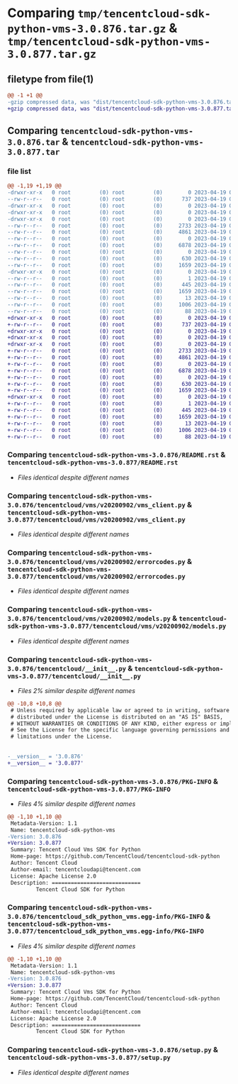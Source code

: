 # Comparing `tmp/tencentcloud-sdk-python-vms-3.0.876.tar.gz` & `tmp/tencentcloud-sdk-python-vms-3.0.877.tar.gz`

## filetype from file(1)

```diff
@@ -1 +1 @@
-gzip compressed data, was "dist/tencentcloud-sdk-python-vms-3.0.876.tar", last modified: Wed Apr 19 00:42:43 2023, max compression
+gzip compressed data, was "dist/tencentcloud-sdk-python-vms-3.0.877.tar", last modified: Wed Apr 19 09:44:10 2023, max compression
```

## Comparing `tencentcloud-sdk-python-vms-3.0.876.tar` & `tencentcloud-sdk-python-vms-3.0.877.tar`

### file list

```diff
@@ -1,19 +1,19 @@
-drwxr-xr-x   0 root         (0) root         (0)        0 2023-04-19 00:42:43.000000 tencentcloud-sdk-python-vms-3.0.876/
--rw-r--r--   0 root         (0) root         (0)      737 2023-04-19 00:42:43.000000 tencentcloud-sdk-python-vms-3.0.876/README.rst
-drwxr-xr-x   0 root         (0) root         (0)        0 2023-04-19 00:42:43.000000 tencentcloud-sdk-python-vms-3.0.876/tencentcloud/
-drwxr-xr-x   0 root         (0) root         (0)        0 2023-04-19 00:42:43.000000 tencentcloud-sdk-python-vms-3.0.876/tencentcloud/vms/
-drwxr-xr-x   0 root         (0) root         (0)        0 2023-04-19 00:42:43.000000 tencentcloud-sdk-python-vms-3.0.876/tencentcloud/vms/v20200902/
--rw-r--r--   0 root         (0) root         (0)     2733 2023-04-19 00:42:43.000000 tencentcloud-sdk-python-vms-3.0.876/tencentcloud/vms/v20200902/vms_client.py
--rw-r--r--   0 root         (0) root         (0)     4861 2023-04-19 00:42:43.000000 tencentcloud-sdk-python-vms-3.0.876/tencentcloud/vms/v20200902/errorcodes.py
--rw-r--r--   0 root         (0) root         (0)        0 2023-04-19 00:42:43.000000 tencentcloud-sdk-python-vms-3.0.876/tencentcloud/vms/v20200902/__init__.py
--rw-r--r--   0 root         (0) root         (0)     6878 2023-04-19 00:42:43.000000 tencentcloud-sdk-python-vms-3.0.876/tencentcloud/vms/v20200902/models.py
--rw-r--r--   0 root         (0) root         (0)        0 2023-04-19 00:42:43.000000 tencentcloud-sdk-python-vms-3.0.876/tencentcloud/vms/__init__.py
--rw-r--r--   0 root         (0) root         (0)      630 2023-04-19 00:42:43.000000 tencentcloud-sdk-python-vms-3.0.876/tencentcloud/__init__.py
--rw-r--r--   0 root         (0) root         (0)     1659 2023-04-19 00:42:43.000000 tencentcloud-sdk-python-vms-3.0.876/PKG-INFO
-drwxr-xr-x   0 root         (0) root         (0)        0 2023-04-19 00:42:43.000000 tencentcloud-sdk-python-vms-3.0.876/tencentcloud_sdk_python_vms.egg-info/
--rw-r--r--   0 root         (0) root         (0)        1 2023-04-19 00:42:43.000000 tencentcloud-sdk-python-vms-3.0.876/tencentcloud_sdk_python_vms.egg-info/dependency_links.txt
--rw-r--r--   0 root         (0) root         (0)      445 2023-04-19 00:42:43.000000 tencentcloud-sdk-python-vms-3.0.876/tencentcloud_sdk_python_vms.egg-info/SOURCES.txt
--rw-r--r--   0 root         (0) root         (0)     1659 2023-04-19 00:42:43.000000 tencentcloud-sdk-python-vms-3.0.876/tencentcloud_sdk_python_vms.egg-info/PKG-INFO
--rw-r--r--   0 root         (0) root         (0)       13 2023-04-19 00:42:43.000000 tencentcloud-sdk-python-vms-3.0.876/tencentcloud_sdk_python_vms.egg-info/top_level.txt
--rw-r--r--   0 root         (0) root         (0)     1006 2023-04-19 00:42:43.000000 tencentcloud-sdk-python-vms-3.0.876/setup.py
--rw-r--r--   0 root         (0) root         (0)       88 2023-04-19 00:42:43.000000 tencentcloud-sdk-python-vms-3.0.876/setup.cfg
+drwxr-xr-x   0 root         (0) root         (0)        0 2023-04-19 09:44:10.000000 tencentcloud-sdk-python-vms-3.0.877/
+-rw-r--r--   0 root         (0) root         (0)      737 2023-04-19 09:44:10.000000 tencentcloud-sdk-python-vms-3.0.877/README.rst
+drwxr-xr-x   0 root         (0) root         (0)        0 2023-04-19 09:44:10.000000 tencentcloud-sdk-python-vms-3.0.877/tencentcloud/
+drwxr-xr-x   0 root         (0) root         (0)        0 2023-04-19 09:44:10.000000 tencentcloud-sdk-python-vms-3.0.877/tencentcloud/vms/
+drwxr-xr-x   0 root         (0) root         (0)        0 2023-04-19 09:44:10.000000 tencentcloud-sdk-python-vms-3.0.877/tencentcloud/vms/v20200902/
+-rw-r--r--   0 root         (0) root         (0)     2733 2023-04-19 09:44:10.000000 tencentcloud-sdk-python-vms-3.0.877/tencentcloud/vms/v20200902/vms_client.py
+-rw-r--r--   0 root         (0) root         (0)     4861 2023-04-19 09:44:10.000000 tencentcloud-sdk-python-vms-3.0.877/tencentcloud/vms/v20200902/errorcodes.py
+-rw-r--r--   0 root         (0) root         (0)        0 2023-04-19 09:44:10.000000 tencentcloud-sdk-python-vms-3.0.877/tencentcloud/vms/v20200902/__init__.py
+-rw-r--r--   0 root         (0) root         (0)     6878 2023-04-19 09:44:10.000000 tencentcloud-sdk-python-vms-3.0.877/tencentcloud/vms/v20200902/models.py
+-rw-r--r--   0 root         (0) root         (0)        0 2023-04-19 09:44:10.000000 tencentcloud-sdk-python-vms-3.0.877/tencentcloud/vms/__init__.py
+-rw-r--r--   0 root         (0) root         (0)      630 2023-04-19 09:44:10.000000 tencentcloud-sdk-python-vms-3.0.877/tencentcloud/__init__.py
+-rw-r--r--   0 root         (0) root         (0)     1659 2023-04-19 09:44:10.000000 tencentcloud-sdk-python-vms-3.0.877/PKG-INFO
+drwxr-xr-x   0 root         (0) root         (0)        0 2023-04-19 09:44:10.000000 tencentcloud-sdk-python-vms-3.0.877/tencentcloud_sdk_python_vms.egg-info/
+-rw-r--r--   0 root         (0) root         (0)        1 2023-04-19 09:44:10.000000 tencentcloud-sdk-python-vms-3.0.877/tencentcloud_sdk_python_vms.egg-info/dependency_links.txt
+-rw-r--r--   0 root         (0) root         (0)      445 2023-04-19 09:44:10.000000 tencentcloud-sdk-python-vms-3.0.877/tencentcloud_sdk_python_vms.egg-info/SOURCES.txt
+-rw-r--r--   0 root         (0) root         (0)     1659 2023-04-19 09:44:10.000000 tencentcloud-sdk-python-vms-3.0.877/tencentcloud_sdk_python_vms.egg-info/PKG-INFO
+-rw-r--r--   0 root         (0) root         (0)       13 2023-04-19 09:44:10.000000 tencentcloud-sdk-python-vms-3.0.877/tencentcloud_sdk_python_vms.egg-info/top_level.txt
+-rw-r--r--   0 root         (0) root         (0)     1006 2023-04-19 09:44:10.000000 tencentcloud-sdk-python-vms-3.0.877/setup.py
+-rw-r--r--   0 root         (0) root         (0)       88 2023-04-19 09:44:10.000000 tencentcloud-sdk-python-vms-3.0.877/setup.cfg
```

### Comparing `tencentcloud-sdk-python-vms-3.0.876/README.rst` & `tencentcloud-sdk-python-vms-3.0.877/README.rst`

 * *Files identical despite different names*

### Comparing `tencentcloud-sdk-python-vms-3.0.876/tencentcloud/vms/v20200902/vms_client.py` & `tencentcloud-sdk-python-vms-3.0.877/tencentcloud/vms/v20200902/vms_client.py`

 * *Files identical despite different names*

### Comparing `tencentcloud-sdk-python-vms-3.0.876/tencentcloud/vms/v20200902/errorcodes.py` & `tencentcloud-sdk-python-vms-3.0.877/tencentcloud/vms/v20200902/errorcodes.py`

 * *Files identical despite different names*

### Comparing `tencentcloud-sdk-python-vms-3.0.876/tencentcloud/vms/v20200902/models.py` & `tencentcloud-sdk-python-vms-3.0.877/tencentcloud/vms/v20200902/models.py`

 * *Files identical despite different names*

### Comparing `tencentcloud-sdk-python-vms-3.0.876/tencentcloud/__init__.py` & `tencentcloud-sdk-python-vms-3.0.877/tencentcloud/__init__.py`

 * *Files 2% similar despite different names*

```diff
@@ -10,8 +10,8 @@
 # Unless required by applicable law or agreed to in writing, software
 # distributed under the License is distributed on an "AS IS" BASIS,
 # WITHOUT WARRANTIES OR CONDITIONS OF ANY KIND, either express or implied.
 # See the License for the specific language governing permissions and
 # limitations under the License.
 
 
-__version__ = '3.0.876'
+__version__ = '3.0.877'
```

### Comparing `tencentcloud-sdk-python-vms-3.0.876/PKG-INFO` & `tencentcloud-sdk-python-vms-3.0.877/PKG-INFO`

 * *Files 4% similar despite different names*

```diff
@@ -1,10 +1,10 @@
 Metadata-Version: 1.1
 Name: tencentcloud-sdk-python-vms
-Version: 3.0.876
+Version: 3.0.877
 Summary: Tencent Cloud Vms SDK for Python
 Home-page: https://github.com/TencentCloud/tencentcloud-sdk-python
 Author: Tencent Cloud
 Author-email: tencentcloudapi@tencent.com
 License: Apache License 2.0
 Description: ============================
         Tencent Cloud SDK for Python
```

### Comparing `tencentcloud-sdk-python-vms-3.0.876/tencentcloud_sdk_python_vms.egg-info/PKG-INFO` & `tencentcloud-sdk-python-vms-3.0.877/tencentcloud_sdk_python_vms.egg-info/PKG-INFO`

 * *Files 4% similar despite different names*

```diff
@@ -1,10 +1,10 @@
 Metadata-Version: 1.1
 Name: tencentcloud-sdk-python-vms
-Version: 3.0.876
+Version: 3.0.877
 Summary: Tencent Cloud Vms SDK for Python
 Home-page: https://github.com/TencentCloud/tencentcloud-sdk-python
 Author: Tencent Cloud
 Author-email: tencentcloudapi@tencent.com
 License: Apache License 2.0
 Description: ============================
         Tencent Cloud SDK for Python
```

### Comparing `tencentcloud-sdk-python-vms-3.0.876/setup.py` & `tencentcloud-sdk-python-vms-3.0.877/setup.py`

 * *Files identical despite different names*

